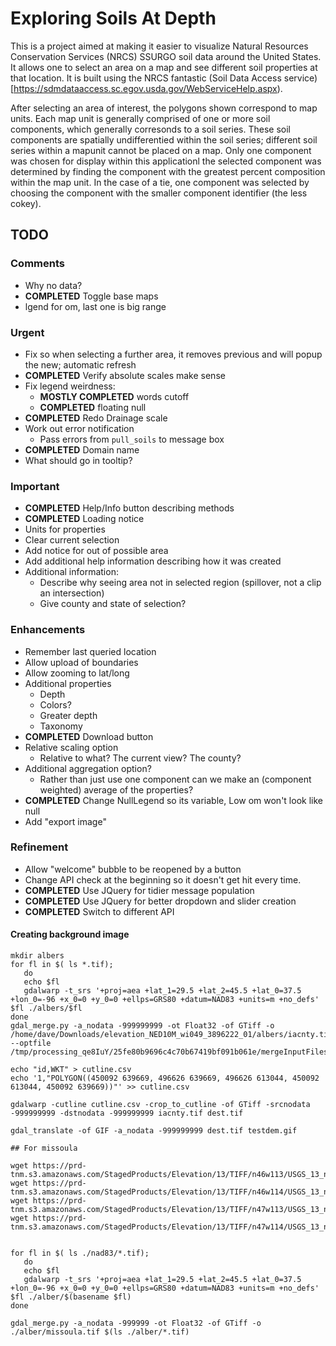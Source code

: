 # Exploring Soils At Depth

This is a project aimed at making it easier to visualize Natural Resources Conservation Services (NRCS) SSURGO soil data around the United States.
It allows one to select an area on a map and see different soil properties at that location.
It is built using the NRCS fantastic (Soil Data Access service)[https://sdmdataaccess.sc.egov.usda.gov/WebServiceHelp.aspx).

After selecting an area of interest, the polygons shown correspond to map units.
Each map unit is generally comprised of one or more soil components, which generally corresonds to a soil series.
These soil components are spatially undifferentied within the soil series; different soil series within a mapunit cannot be placed on a map.
Only one component was chosen for display within this applicationl the selected component was determined by finding the component with the greatest percent composition within the map unit. In the case of a tie, one component was selected by choosing the component with the smaller component identifier (the less cokey).

## TODO

### Comments

- Why no data?
- **COMPLETED** Toggle base maps
- lgend for om, last one is big range

### Urgent

 - Fix so when selecting a further area, it removes previous and will popup the new; automatic refresh
 - **COMPLETED** Verify absolute scales make sense
 - Fix legend weirdness: 
   - **MOSTLY COMPLETED** words cutoff
   - **COMPLETED** floating null
 - **COMPLETED** Redo Drainage scale
 - Work out error notification
    - Pass errors from `pull_soils` to message box
 -  **COMPLETED** Domain name
 - What should go in tooltip?

### Important

 - **COMPLETED** Help/Info button describing methods
 - **COMPLETED** Loading notice
 - Units for properties
 - Clear current selection
 - Add notice for out of possible area
 - Add additional help information describing how it was created
 - Additional information:
   - Describe why seeing area not in selected region (spillover, not a clip an intersection)
   - Give county and state of selection?

### Enhancements

 - Remember last queried location
 - Allow upload of boundaries
 - Allow zooming to lat/long
 - Additional properties
    - Depth
    - Colors?
    - Greater depth
    - Taxonomy
 - **COMPLETED** Download button
 - Relative scaling option
   - Relative to what? The current view? The county?
 - Additional aggregation option?
   - Rather than just use one component can we make an (component weighted) average of the properties?
 - **COMPLETED** Change NullLegend so its variable, Low om won't look like null
 - Add "export image"

### Refinement

 - Allow "welcome" bubble to be reopened by a button
 - Change API check at the beginning so it doesn't get hit every time.
 - **COMPLETED** Use JQuery for tidier message population
 - **COMPLETED** Use JQuery for better dropdown and slider creation
 - **COMPLETED** Switch to different API


#### Creating background image

```shell
mkdir albers
for fl in $( ls *.tif);
   do
   echo $fl
   gdalwarp -t_srs '+proj=aea +lat_1=29.5 +lat_2=45.5 +lat_0=37.5 +lon_0=-96 +x_0=0 +y_0=0 +ellps=GRS80 +datum=NAD83 +units=m +no_defs' $fl ./albers/$fl
done
gdal_merge.py -a_nodata -999999999 -ot Float32 -of GTiff -o /home/dave/Downloads/elevation_NED10M_wi049_3896222_01/albers/iacnty.tif --optfile /tmp/processing_qe8IuY/25fe80b9696c4c70b67419bf091b061e/mergeInputFiles.txt

echo "id,WKT" > cutline.csv
echo '1,"POLYGON((450092 639669, 496626 639669, 496626 613044, 450092 613044, 450092 639669))"' >> cutline.csv

gdalwarp -cutline cutline.csv -crop_to_cutline -of GTiff -srcnodata -999999999 -dstnodata -999999999 iacnty.tif dest.tif

gdal_translate -of GIF -a_nodata -999999999 dest.tif testdem.gif

## For missoula

wget https://prd-tnm.s3.amazonaws.com/StagedProducts/Elevation/13/TIFF/n46w113/USGS_13_n46w113.tif
wget https://prd-tnm.s3.amazonaws.com/StagedProducts/Elevation/13/TIFF/n46w114/USGS_13_n46w114.tif
wget https://prd-tnm.s3.amazonaws.com/StagedProducts/Elevation/13/TIFF/n47w113/USGS_13_n47w113.tif
wget https://prd-tnm.s3.amazonaws.com/StagedProducts/Elevation/13/TIFF/n47w114/USGS_13_n47w114.tif


for fl in $( ls ./nad83/*.tif);
   do
   echo $fl
   gdalwarp -t_srs '+proj=aea +lat_1=29.5 +lat_2=45.5 +lat_0=37.5 +lon_0=-96 +x_0=0 +y_0=0 +ellps=GRS80 +datum=NAD83 +units=m +no_defs' $fl ./alber/$(basename $fl)
done

gdal_merge.py -a_nodata -999999 -ot Float32 -of GTiff -o ./alber/missoula.tif $(ls ./alber/*.tif)

```
